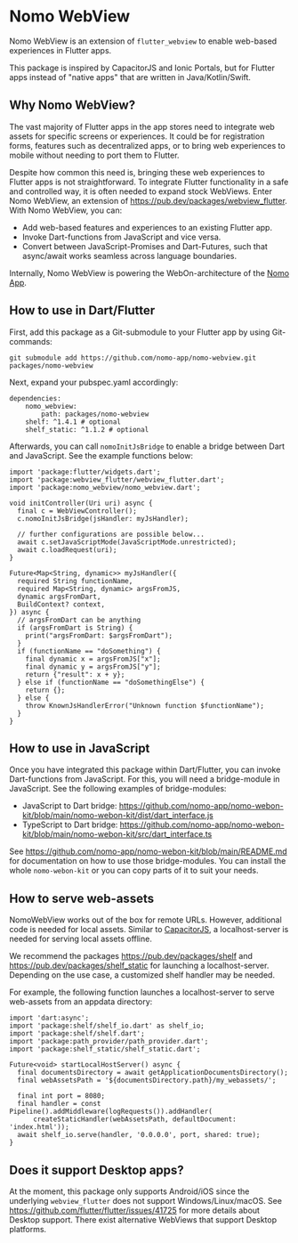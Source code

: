 # Nomo WebView

Nomo WebView is an extension of `flutter_webview` to enable web-based experiences in Flutter apps.

This package is inspired by CapacitorJS and Ionic Portals, but for Flutter apps instead of "native
apps" that are written in Java/Kotlin/Swift.

## Why Nomo WebView?

The vast majority of Flutter apps in the app stores need to integrate web assets for specific screens or
experiences.
It could be for registration forms, features such as decentralized apps, or to bring web experiences
to mobile without needing to port them to Flutter.

Despite how common this need is, bringing these web experiences to Flutter apps is not straightforward.
To integrate Flutter functionality in a safe and controlled way, it is often needed to expand stock WebViews.
Enter Nomo WebView, an extension of https://pub.dev/packages/webview_flutter.
With Nomo WebView, you can:

- Add web-based features and experiences to an existing Flutter app.
- Invoke Dart-functions from JavaScript and vice versa.
- Convert between JavaScript-Promises and Dart-Futures, such that async/await works seamless across
  language boundaries.

Internally, Nomo WebView is powering the WebOn-architecture of the [Nomo App](https://nomo.app).

## How to use in Dart/Flutter

First, add this package as a Git-submodule to your Flutter app by using Git-commands:

````
git submodule add https://github.com/nomo-app/nomo-webview.git packages/nomo-webview
````

Next, expand your pubspec.yaml accordingly:

```
dependencies:
    nomo_webview:
        path: packages/nomo-webview
    shelf: ^1.4.1 # optional
    shelf_static: ^1.1.2 # optional
```

Afterwards, you can call `nomoInitJsBridge` to enable a bridge between Dart and JavaScript.
See the example functions below:

```
import 'package:flutter/widgets.dart';
import 'package:webview_flutter/webview_flutter.dart';
import 'package:nomo_webview/nomo_webview.dart';

void initController(Uri uri) async {
  final c = WebViewController();
  c.nomoInitJsBridge(jsHandler: myJsHandler);

  // further configurations are possible below...
  await c.setJavaScriptMode(JavaScriptMode.unrestricted);
  await c.loadRequest(uri);
}

Future<Map<String, dynamic>> myJsHandler({
  required String functionName,
  required Map<String, dynamic> argsFromJS,
  dynamic argsFromDart,
  BuildContext? context,
}) async {
  // argsFromDart can be anything
  if (argsFromDart is String) {
    print("argsFromDart: $argsFromDart");
  }
  if (functionName == "doSomething") {
    final dynamic x = argsFromJS["x"];
    final dynamic y = argsFromJS["y"];
    return {"result": x + y};
  } else if (functionName == "doSomethingElse") {
    return {};
  } else {
    throw KnownJsHandlerError("Unknown function $functionName");
  }
}
```

## How to use in JavaScript

Once you have integrated this package within Dart/Flutter, you can invoke Dart-functions from
JavaScript.
For this, you will need a bridge-module in JavaScript.
See the following examples of bridge-modules:

- JavaScript to Dart
  bridge: https://github.com/nomo-app/nomo-webon-kit/blob/main/nomo-webon-kit/dist/dart_interface.js
- TypeScript to Dart
  bridge: https://github.com/nomo-app/nomo-webon-kit/blob/main/nomo-webon-kit/src/dart_interface.ts

See https://github.com/nomo-app/nomo-webon-kit/blob/main/README.md for documentation on how to use
those bridge-modules.
You can install the whole `nomo-webon-kit` or you can copy parts of it to suit your needs.

## How to serve web-assets

NomoWebView works out of the box for remote URLs.
However, additional code is needed for local assets.
Similar to [CapacitorJS](https://github.com/ionic-team/capacitor/blob/5.x/android/capacitor/src/main/java/com/getcapacitor/WebViewLocalServer.java), a localhost-server is needed for serving local assets offline.

We recommend the packages https://pub.dev/packages/shelf and https://pub.dev/packages/shelf_static for launching a localhost-server.
Depending on the use case, a customized shelf handler may be needed.

For example, the following function launches a localhost-server to serve web-assets from an appdata directory:

```
import 'dart:async';
import 'package:shelf/shelf_io.dart' as shelf_io;
import 'package:shelf/shelf.dart';
import 'package:path_provider/path_provider.dart';
import 'package:shelf_static/shelf_static.dart';

Future<void> startLocalHostServer() async {
  final documentsDirectory = await getApplicationDocumentsDirectory();
  final webAssetsPath = '${documentsDirectory.path}/my_webassets/';

  final int port = 8080;
  final handler = const Pipeline().addMiddleware(logRequests()).addHandler(
      createStaticHandler(webAssetsPath, defaultDocument: 'index.html'));
  await shelf_io.serve(handler, '0.0.0.0', port, shared: true);
}
```

## Does it support Desktop apps?

At the moment, this package only supports Android/iOS since the underlying `webview_flutter` does
not support Windows/Linux/macOS.
See https://github.com/flutter/flutter/issues/41725 for more details about Desktop support.
There exist alternative WebViews that support Desktop platforms.
